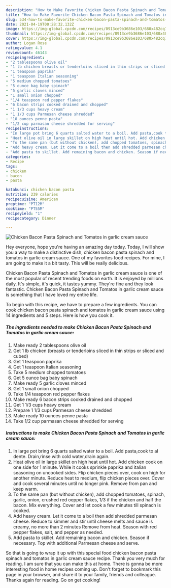 ```yaml
---
description: "How to Make Favorite Chicken Bacon Pasta Spinach and Tomatos in garlic cream sauce"
title: "How to Make Favorite Chicken Bacon Pasta Spinach and Tomatos in garlic cream sauce"
slug: 534-how-to-make-favorite-chicken-bacon-pasta-spinach-and-tomatos-in-garlic-cream-sauce
date: 2021-04-19T00:28:32.132Z
image: https://img-global.cpcdn.com/recipes/0913ce9b3686e103/680x482cq70/chicken-bacon-pasta-spinach-and-tomatos-in-garlic-cream-sauce-recipe-main-photo.jpg
thumbnail: https://img-global.cpcdn.com/recipes/0913ce9b3686e103/680x482cq70/chicken-bacon-pasta-spinach-and-tomatos-in-garlic-cream-sauce-recipe-main-photo.jpg
cover: https://img-global.cpcdn.com/recipes/0913ce9b3686e103/680x482cq70/chicken-bacon-pasta-spinach-and-tomatos-in-garlic-cream-sauce-recipe-main-photo.jpg
author: Logan Rose
ratingvalue: 4.1
reviewcount: 46143
recipeingredient:
- "2 tablespoons olive oil"
- "1 lb chicken breasts or tenderloins sliced in thin strips or sliced and cubed"
- "1 teaspoon paprika"
- "1 teaspoon Italian seasoning"
- "5 medium chopped tomatoes"
- "5 ounce bag baby spinach"
- "5 garlic cloves minced"
- "1 small onion chopped"
- "1/4 teaspoon red pepper flakes"
- "6 bacon strips cooked drained and chopped"
- "1 1/3 cups heavy cream"
- "1 1/3 cups Parmesan cheese shredded"
- "10 ounces penne pasta"
- "1/2 cup parmasan cheese shredded for serving"
recipeinstructions:
- "In large pot bring 6 quarts salted water to a boil. Add pasta,cook to al dente. Drain,rinse with cold water,drain again."
- "Heat olive oil in large skillet on high heat until hot. Add chicken cook on one side for 1 minute. While it cooks sprinkle paprika and italian seasoning on uncooked sides. Flip chicken pieces over, cook on high for another minute. Reduce heat to medium, flip chicken pieces over. Cover and cook several minutes until no longer pink. Remove from pan and keep warm."
- "To the same pan (but without chicken), add chopped tomatoes, spinach, garlic, onion, crushed red oepper flakes, 1/3 if the chicken and half the bacon. Mix everything. Cover and let cook a few minutes till spinach is cooked."
- "Add heavy cream. Let it come to a boil then add shredded parmesan cheese. Reduce to simmer and stir until cheese melts and sauce is creamy, no more than 2 minutes Remove from heat. Season with red pepper flakes, salt, and pepper as needed."
- "Add pasta to skillet. Add remaining bacon and chicken. Season if necessary. Top with additional Parmesan cheese and serve."
categories:
- Recipe
tags:
- chicken
- bacon
- pasta

katakunci: chicken bacon pasta 
nutrition: 239 calories
recipecuisine: American
preptime: "PT12M"
cooktime: "PT55M"
recipeyield: "1"
recipecategory: Dinner

---
```



![Chicken Bacon Pasta Spinach and Tomatos in garlic cream sauce](https://img-global.cpcdn.com/recipes/0913ce9b3686e103/680x482cq70/chicken-bacon-pasta-spinach-and-tomatos-in-garlic-cream-sauce-recipe-main-photo.jpg)

Hey everyone, hope you're having an amazing day today. Today, I will show you a way to make a distinctive dish, chicken bacon pasta spinach and tomatos in garlic cream sauce. One of my favorites food recipes. For mine, I am going to make it a bit tasty. This will be really delicious.



Chicken Bacon Pasta Spinach and Tomatos in garlic cream sauce is one of the most popular of recent trending foods on earth. It is enjoyed by millions daily. It's simple, it's quick, it tastes yummy. They're fine and they look fantastic. Chicken Bacon Pasta Spinach and Tomatos in garlic cream sauce is something that I have loved my entire life.


To begin with this recipe, we have to prepare a few ingredients. You can cook chicken bacon pasta spinach and tomatos in garlic cream sauce using 14 ingredients and 5 steps. Here is how you cook it.

<!--inarticleads1-->

##### The ingredients needed to make Chicken Bacon Pasta Spinach and Tomatos in garlic cream sauce:

1. Make ready 2 tablespoons olive oil
1. Get 1 lb chicken (breasts or tenderloins sliced in thin strips or sliced and cubed)
1. Get 1 teaspoon paprika
1. Get 1 teaspoon Italian seasoning
1. Take 5 medium chopped tomatoes
1. Get 5 ounce bag baby spinach
1. Make ready 5 garlic cloves minced
1. Get 1 small onion chopped
1. Take 1/4 teaspoon red pepper flakes
1. Make ready 6 bacon strips cooked drained and chopped
1. Get 1 1/3 cups heavy cream
1. Prepare 1 1/3 cups Parmesan cheese shredded
1. Make ready 10 ounces penne pasta
1. Take 1/2 cup parmasan cheese shredded for serving




<!--inarticleads2-->

##### Instructions to make Chicken Bacon Pasta Spinach and Tomatos in garlic cream sauce:

1. In large pot bring 6 quarts salted water to a boil. Add pasta,cook to al dente. Drain,rinse with cold water,drain again.
1. Heat olive oil in large skillet on high heat until hot. Add chicken cook on one side for 1 minute. While it cooks sprinkle paprika and italian seasoning on uncooked sides. Flip chicken pieces over, cook on high for another minute. Reduce heat to medium, flip chicken pieces over. Cover and cook several minutes until no longer pink. Remove from pan and keep warm.
1. To the same pan (but without chicken), add chopped tomatoes, spinach, garlic, onion, crushed red oepper flakes, 1/3 if the chicken and half the bacon. Mix everything. Cover and let cook a few minutes till spinach is cooked.
1. Add heavy cream. Let it come to a boil then add shredded parmesan cheese. Reduce to simmer and stir until cheese melts and sauce is creamy, no more than 2 minutes Remove from heat. Season with red pepper flakes, salt, and pepper as needed.
1. Add pasta to skillet. Add remaining bacon and chicken. Season if necessary. Top with additional Parmesan cheese and serve.




So that is going to wrap it up with this special food chicken bacon pasta spinach and tomatos in garlic cream sauce recipe. Thank you very much for reading. I am sure that you can make this at home. There is gonna be more interesting food in home recipes coming up. Don't forget to bookmark this page in your browser, and share it to your family, friends and colleague. Thanks again for reading. Go on get cooking!
